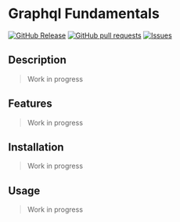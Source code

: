 # Graphql Fundamentals
[![GitHub Release](https://img.shields.io/github/release/zjayers/graphql.fundamentals.svg?style=flat)](https://github.com/zjayers/graphql.fundamentals/releases)
[![GitHub pull requests](https://img.shields.io/github/issues-pr/zjayers/graphql.fundamentals.svg?style=flat)](https://github.com/zjayers/graphql.fundamentals/pulls)
[![Issues](https://img.shields.io/github/issues-raw/zjayers/graphql.fundamentals.svg?maxAge=25000)](https://github.com/zjayers/graphql.fundamentals/issues)

## Description

> Work in progress

## Features

> Work in progress

## Installation

> Work in progress

## Usage

> Work in progress
